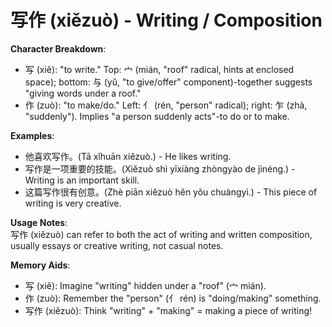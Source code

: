 # **写作 (xiězuò) - Writing / Composition**

**Character Breakdown**:  
- 写 (xiě): "to write." Top: 宀 (mián, "roof" radical, hints at enclosed space); bottom: 与 (yǔ, "to give/offer" component)-together suggests "giving words under a roof."  
- 作 (zuò): "to make/do." Left: 亻 (rén, "person" radical); right: 乍 (zhà, "suddenly"). Implies "a person suddenly acts"-to do or to make.

**Examples**:  
- 他喜欢写作。(Tā xǐhuān xiězuò.) - He likes writing.  
- 写作是一项重要的技能。(Xiězuò shì yīxiàng zhòngyào de jìnéng.) - Writing is an important skill.  
- 这篇写作很有创意。(Zhè piān xiězuò hěn yǒu chuàngyì.) - This piece of writing is very creative.

**Usage Notes**:  
写作 (xiězuò) can refer to both the act of writing and written composition, usually essays or creative writing, not casual notes.

**Memory Aids**:  
- 写 (xiě): Imagine "writing" hidden under a "roof" (宀 mián).  
- 作 (zuò): Remember the "person" (亻 rén) is "doing/making" something.  
- 写作 (xiězuò): Think "writing" + "making" = making a piece of writing!